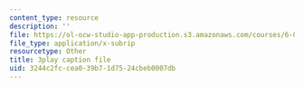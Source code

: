 ```yaml
---
content_type: resource
description: ''
file: https://ol-ocw-studio-app-production.s3.amazonaws.com/courses/6-004-computation-structures-spring-2017/3244c2fccea039b71d7524cbeb0007db_0aMDzMhf528.srt
file_type: application/x-subrip
resourcetype: Other
title: 3play caption file
uid: 3244c2fc-cea0-39b7-1d75-24cbeb0007db
---
```

